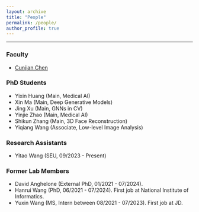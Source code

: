 ```yaml
---
layout: archive
title: "People"
permalink: /people/
author_profile: true
---
```


------
### Faculty
* [Cunjian Chen](https://cunjian.github.io/)

### PhD Students
* Yixin Huang (Main, Medical AI)
* Xin Ma (Main, Deep Generative Models)
* Jing Xu (Main, GNNs in CV)
* Yinjie Zhao (Main, Medical AI)
* Shikun Zhang (Main, 3D Face Reconstruction)
* Yiqiang Wang (Associate, Low-level Image Analysis)

### Research Assistants
* Yitao Wang (SEU, 09/2023 - Present)

### Former Lab Members
* David Anghelone (External PhD, 01/2021 - 07/2024). 
* Hanrui Wang (PhD, 06/2021 - 07/2024). First job at National Institute of Informatics.
* Yuxin Wang (MS, Intern between 08/2021 - 07/2023). First job at JD.
